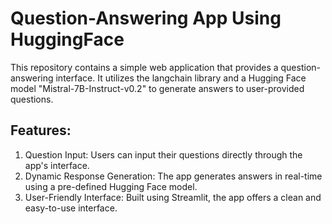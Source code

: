 # Question-Answering App Using HuggingFace

This repository contains a simple web application that provides a question-answering interface. It utilizes the langchain library and a Hugging Face model "Mistral-7B-Instruct-v0.2" to generate answers to user-provided questions.

## Features: <br>
1. Question Input: Users can input their questions directly through the app's interface.<br>
2. Dynamic Response Generation: The app generates answers in real-time using a pre-defined Hugging Face model.<br>
3. User-Friendly Interface: Built using Streamlit, the app offers a clean and easy-to-use interface.


